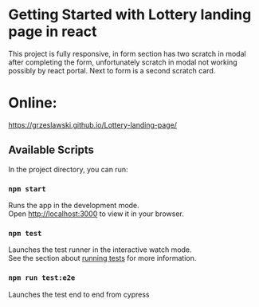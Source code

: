# Getting Started with Lottery landing page in react

This project is fully responsive, in form section has two scratch in modal after completing the form, unfortunately scratch in modal not working possibly by react portal. Next to form is a second scratch card.

# Online:

https://grzeslawski.github.io/Lottery-landing-page/

## Available Scripts

In the project directory, you can run:

### `npm start`

Runs the app in the development mode.\
Open [http://localhost:3000](http://localhost:3000) to view it in your browser.

### `npm test`

Launches the test runner in the interactive watch mode.\
See the section about [running tests](https://facebook.github.io/create-react-app/docs/running-tests) for more information.

### `npm run test:e2e`

Launches the test end to end from cypress
